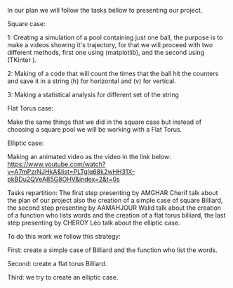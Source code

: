 In our plan we will follow the tasks  bellow to presenting our project.  

Square case:

1: Creating a simulation of a pool containing just one ball, the purpose is to make a videos showing  it's trajectory, for that we will proceed with two different methods, first one using (matplotlib), and the second using (TKinter ).
 
 2: Making of a code that will count the times that the ball hit the counters and save it in a string (h) for horizontal and (v) for vertical.
 
 3: Making a statistical analysis for different set of the string

Flat Torus case:

Make the same things that we did in the square case but instead of choosing a square pool we will be working with a Flat Torus.

Elliptic case:

Making an animated video as the video in the link below:
https://www.youtube.com/watch?v=A7mPzrNJHkA&list=PLTgIq68k2wHH31X-pkBDu2QVeA85G8OHV&index=2&t=0s

Tasks repartition:
The first step presenting by AMGHAR Cherif talk about the plan of our project also the creation of a simple case of square Billiard, the second step presenting by AAMAHJOUR Walid talk about the creation of a function who lists words and the creation of a flat torus billiard, the last step presenting by CHEROY Léo talk about the elliptic case. 

To do this work we follow this strategy:

First: create a simple case of Billiard and the function who list the words.

Second: create a flat torus Billiard.

Third: we try to create an elliptic case.
